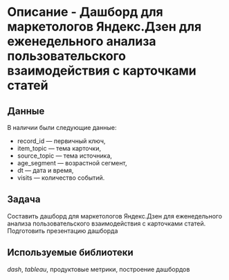 # Описание - Дашборд для маркетологов Яндекс.Дзен для еженедельного анализа пользовательского взаимодействия с карточками статей

## Данные

В наличии были следующие данные:
- record_id — первичный ключ,
- item_topic — тема карточки,
- source_topic — тема источника,
- age_segment — возрастной сегмент,
- dt — дата и время,
- visits — количество событий.

## Задача

Составить дашборд для маркетологов Яндекс.Дзен для еженедельного анализа пользовательского взаимодействия с карточками статей. Подготовить презентацию дашборда

## Используемые библиотеки
*dash*, *tableau*, продуктовые метрики, построение дашбордов
